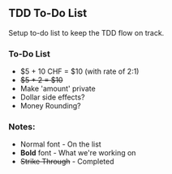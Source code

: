 ## TDD To-Do List
Setup to-do list to keep the TDD flow on track.

### To-Do List
- $5 + 10 CHF = $10 (with rate of 2:1)
- ~~$5 * 2 = $10~~
- Make 'amount' private
- Dollar side effects?
- Money Rounding?

### Notes:
- Normal font - On the list
- **Bold** font - What we're working on
- ~~Strike Through~~ - Completed 